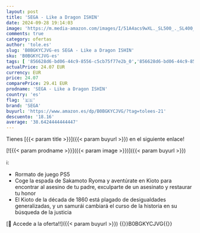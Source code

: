```yaml
---
layout: post
title: 'SEGA - Like a Dragon ISHIN'
date: 2024-09-28 19:14:03
image: 'https://m.media-amazon.com/images/I/51A4acs9wXL._SL500_._SL400_.jpg'
comments: true
category: ofertas
author: 'tole.es'
slug: 'B0BGKYCJVG-es SEGA - Like a Dragon ISHIN'
sku: 'B0BGKYCJVG-es'
tags: [ '856628d6-bd06-44c9-8556-c5cb75f77e2b_0','856628d6-bd06-44c9-8556-c5cb75f77e2b_3601','Arborist Merchandising Root','Hardware y juegos para PlayStation 5','Juegos para PlayStation 5','Self Service','Special Features Stores','Videojuegos','Videojuegos más esperados','sega','🇪🇸', ]
actualPrice: 24.07 EUR
currency: EUR
price: 24.07
comparePrice: 29.41 EUR
prodname: 'SEGA - Like a Dragon ISHIN'
country: 'es'
flag: '🇪🇸'
brand: 'SEGA'
buyurl: 'https://www.amazon.es/dp/B0BGKYCJVG/?tag=tolees-21'
descuento: '18.16'
average: '38.6424444444447'
---
```


Tienes [{{< param title >}}]({{< param buyurl >}}) en el siguiente enlace!

[![{{< param prodname >}}]({{< param image >}})]({{< param buyurl >}})

ℹ️:

- Rormato de juego PS5
- Coge la espada de Sakamoto Ryoma y aventúrate en Kioto para encontrar al asesino de tu padre, exculparte de un asesinato y restaurar tu honor
- El Kioto de la década de 1860 está plagado de desigualdades generalizadas, y un samurái cambiará el curso de la historia en su búsqueda de la justicia

[🛒 Accede a la oferta!!]({{< param buyurl >}})
{{<world>}}B0BGKYCJVG{{</world>}}

